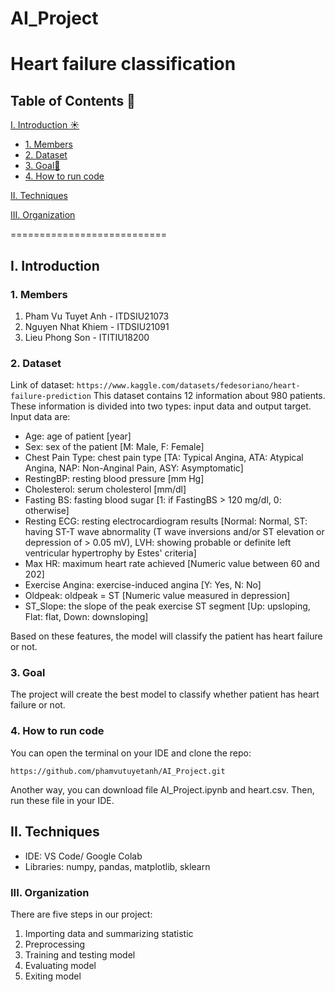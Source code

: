 # AI_Project
# Heart failure classification
## Table of Contents 📑

[I. Introduction ☀️](#Intro)
- [1. Members](#members)
- [2. Dataset](#Dataset)
- [3. Goal🎯](#goal)
- [4. How to run code ](#install)
  
[II. Techniques](#Techniques)

[III. Organization](#Organization)


===========================

<a name="Intro"></a>
## I. Introduction

<a name = "members"></a>
### 1. Members
<ol>
    <li> Pham Vu Tuyet Anh - ITDSIU21073 </li>
    <li> Nguyen Nhat Khiem - ITDSIU21091 </li>
    <li> Lieu Phong Son - ITITIU18200 </li>
</ol>

<a name="Dataset"></a>
### 2. Dataset
Link of dataset: ` https://www.kaggle.com/datasets/fedesoriano/heart-failure-prediction `
This dataset contains 12 information about 980 patients. These information is divided into two types: input data and output target. Input data are: 
<ul>
<li>	Age: age of patient [year]	</li>
<li>	Sex: sex of the patient [M: Male, F: Female]</li>
<li>    Chest Pain Type: chest pain type [TA: Typical Angina, ATA: Atypical Angina, NAP: Non-Anginal Pain, ASY: Asymptomatic] </li>
<li>    RestingBP: resting blood pressure [mm Hg] </li>
<li>    Cholesterol: serum cholesterol [mm/dl] </li>
<li> 	Fasting BS: fasting blood sugar [1: if FastingBS > 120 mg/dl, 0: otherwise] </li>
<li>    Resting ECG: resting electrocardiogram results [Normal: Normal, ST: having ST-T wave abnormality (T wave inversions and/or ST elevation or depression of > 0.05 mV), LVH: showing probable or definite left ventricular hypertrophy by Estes' criteria] </li>
<li>	Max HR: maximum heart rate achieved [Numeric value between 60 and 202] </li>
<li>	Exercise Angina: exercise-induced angina [Y: Yes, N: No]</li>
<li>	Oldpeak: oldpeak = ST [Numeric value measured in depression]</li>
<li>	ST_Slope: the slope of the peak exercise ST segment [Up: upsloping, Flat: flat, Down: downsloping] </li>
</ul>
Based on these features, the model will classify the patient has heart failure or not.

<a name="goal"></a>
### 3. Goal
The project will create the best model to classify whether patient has heart failure or not. 

<a name="install"></a>
### 4. How to run code
You can open the terminal on your IDE and clone the repo: 

` https://github.com/phamvutuyetanh/AI_Project.git `

Another way, you can download file AI_Project.ipynb and heart.csv. Then, run these file in your IDE.

<a name="Techniques"></a>
## II. Techniques
<ul>
<li>	IDE: VS Code/ Google Colab</li>
<li>    Libraries: numpy, pandas, matplotlib, sklearn</li>
</ul>

<a name="Organization"></a>
### III. Organization 
There are five steps in our project: 

<ol>
    <li> Importing data and summarizing statistic </li>
    <li> Preprocessing </li>
    <li> Training and testing model</li>
    <li> Evaluating model </li>
    <li> Exiting model </li>
</ol>




